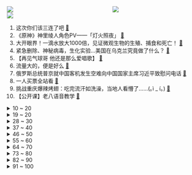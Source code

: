 <div >
	<a style="float:left;width:55%;" href = "https://github.com/anuraghazra/github-readme-stats">
	 <img src = "https://github-readme-stats.vercel.app/api?username=iuuuuuaena&theme=buefy&show_icons=true"/>
	</a>
	<a  style="float:right;width:45%" href = "https://github.com/anuraghazra/github-readme-stats">
	 <img  src="https://github-readme-stats.vercel.app/api/top-langs/?username=anuraghazra&layout=compact"/>
	</a>
	</div>

[![](https://img.shields.io/badge/jxd-@jxdgogogo.xyz-yellowgreen.svg)](https://www.jxdgogogo.xyz)<br>
1. 这次你们该三连了吧 [:link:](//www.bilibili.com/video/BV17L4y177WP) <br>
2. 《原神》神里绫人角色PV——「灯火照夜」 [:link:](//www.bilibili.com/video/BV1T94y1f7UE) <br>
3. 大开眼界！一滴水放大1000倍，见证微观生物的生殖、捕食和死亡！ [:link:](//www.bilibili.com/video/BV16i4y1k7GL) <br>
4. 紧急删除、神秘病毒，生化实验…美国在乌克兰究竟做了什么？ [:link:](//www.bilibili.com/video/BV1ET4y1i7et) <br>
5. 【再见气球哥 他还是那么爱唱歌】 [:link:](//www.bilibili.com/video/BV1s3411p7Ce) <br>
6. 流量大的，便是好么 [:link:](//www.bilibili.com/video/BV1sT4y1i7AD) <br>
7. 俄罗斯总统普京就中国客机发生空难向中国国家主席习近平致慰问电话 [:link:](//www.bilibili.com/video/BV1WL4y1M7ip) <br>
8. 一人买票全站看 [:link:](//www.bilibili.com/video/BV1zS4y1U7JQ) <br>
9. 挑战重庆爆辣烤翅：吃完流汗如洗澡，当地人看懵了……(｡ì _ í｡) [:link:](//www.bilibili.com/video/BV1dS4y1U7rz) <br>
10. 【公开课】老八语音教学 [:link:](//www.bilibili.com/video/BV1Qi4y1r7zP) <br>
<details>
<summary>10 ~ 20</summary>

11. 事实证明，善良是不分种族的。 [:link:](//www.bilibili.com/video/BV1FU4y1d7HM) <br>
12. LOL垃圾英雄拯救计划2：垫底蝎子瞬秒10000血！【有点骚东西】 [:link:](//www.bilibili.com/video/BV1tr4y1q7iN) <br>
13. 《全闽抗疫》素质真的很重要！请间隔一米保持距离 [:link:](//www.bilibili.com/video/BV1UP4y1u7kx) <br>
14. 青山刚昌，你这，人干事？？ [:link:](//www.bilibili.com/video/BV1ia411x7uR) <br>
15. 请不要在咖啡店内跳舞！！！ [:link:](//www.bilibili.com/video/BV1N94y1f7S4) <br>
16. 发生什么事了是什么梗【梗指南】 [:link:](//www.bilibili.com/video/BV1eY411E7hy) <br>
17. 暴锤贪吃蛇！【我的世界#第二季】 [:link:](//www.bilibili.com/video/BV1Gb4y1W7gx) <br>
18. 假面骑士中国特供版！ [:link:](//www.bilibili.com/video/BV1Hi4y1k7W7) <br>
19. 坠机现场发现破碎的教科书、衣服、口罩，仍未发现失联人员 [:link:](//www.bilibili.com/video/BV1z3411s75P) <br>
</details>
<details>
<summary>19 ~ 20</summary>

20. 总台记者直播时捂住乘务人员证件：不要给特写 [:link:](//www.bilibili.com/video/BV1NY411H7qW) <br>
21. 【钉 钉 本 钉，在 线 求 饶 2.0】 [:link:](//www.bilibili.com/video/BV1dP4y1T7hD) <br>
22. 土坑酸菜被曝光以后，我在承受失业之苦 [:link:](//www.bilibili.com/video/BV1f34y1t7G4) <br>
23. 别怀疑，这两根柱子真的是一个女生的腿？！ [:link:](//www.bilibili.com/video/BV1e3411p7GN) <br>
24. 这样的00后同事，给我来一打 [:link:](//www.bilibili.com/video/BV11Y4y1s7Ly) <br>
25. 猛兽：都是为了生活！#俄罗斯 #战斗民族 [:link:](//www.bilibili.com/video/BV1DP4y1T7nA) <br>
26. 嫖娼被抓，可以不通知老婆吗？ [:link:](//www.bilibili.com/video/BV1rb4y1p74Q) <br>
27. ⚡️ 中 国 人 不 蹦 洋 迪 ⚡️ [:link:](//www.bilibili.com/video/BV1dR4y1F7Aq) <br>
28. 差生文具多 [:link:](//www.bilibili.com/video/BV1w3411p7ey) <br>
</details>
<details>
<summary>28 ~ 30</summary>

29. YOKU - Eve MV 【中文歌词付】 [:link:](//www.bilibili.com/video/BV1oL4y1j7Vg) <br>
30. 疫情期间最讨厌的人 [:link:](//www.bilibili.com/video/BV1UY4y1i7m2) <br>
31. 养了6个月的章鱼，连续两天爬出鱼缸计划逃跑！最终我也无能为力了...... [:link:](//www.bilibili.com/video/BV1C3411p7T5) <br>
32. 让你室友看看你给他带饭有多不容易！ [:link:](//www.bilibili.com/video/BV12u411q7Li) <br>
33. Red Velvet最新回归曲Feel My Rhythm舞蹈版公开 [:link:](//www.bilibili.com/video/BV1wa411b7rp) <br>
34. 五个稀奇古怪的网站，浪费你46秒时间。 [:link:](//www.bilibili.com/video/BV1dq4y1e72u) <br>
35. 老师：你是不是觉得你很幽默？ [:link:](//www.bilibili.com/video/BV1SS4y127ks) <br>
36. 白象：我真的很一般！ [:link:](//www.bilibili.com/video/BV1Ja411t7MF) <br>
37. 大学才四年，疫情占三年。 [:link:](//www.bilibili.com/video/BV1XU4y1R7bw) <br>
</details>
<details>
<summary>37 ~ 40</summary>

38. 小翔哥又买了一些奇葩饮料招待小文哥【2.0】 [:link:](//www.bilibili.com/video/BV1a3411s74T) <br>
39. 天暖了，浅穿一下裙子(●'◡'●) [:link:](//www.bilibili.com/video/BV1eS4y1278U) <br>
40. 我爸终于还是发现了我的B站账号……………… [:link:](//www.bilibili.com/video/BV1Jr4y1q721) <br>
41. 【随机演奏】本  色  出  演 - 随机演奏挑战 #5 [:link:](//www.bilibili.com/video/BV1wU4y1o7nB) <br>
42. 许嵩，别一天老唱那有何不可，谁不会呀！ [:link:](//www.bilibili.com/video/BV1NR4y1c75H) <br>
43. 印度医院饭菜太贵，还是得出来吃！ [:link:](//www.bilibili.com/video/BV1HF411W7Nd) <br>
44. 路 人 女 主 [:link:](//www.bilibili.com/video/BV1yP4y1T7NY) <br>
45. 喂猪吃草莓 我不羡慕猪 我只心疼人！ [:link:](//www.bilibili.com/video/BV1eu411q7Jn) <br>
46. 老中医无证行医被罚，患者签“万民请愿书”，为其担保！ [:link:](//www.bilibili.com/video/BV1G34y1b7ry) <br>
</details>
<details>
<summary>46 ~ 50</summary>

47. 新进展！东航MU5735的一部黑匣子已找到 [:link:](//www.bilibili.com/video/BV1zP4y1T7Cn) <br>
48. 奶爆新番！四月最值得期待的10部动画！搞不好真要史上最强了(?)【泛式】 [:link:](//www.bilibili.com/video/BV1cu411B73f) <br>
49. 前几天我们吵了一架… [:link:](//www.bilibili.com/video/BV1DL411w7Ui) <br>
50. 【别打了，牛牛坏掉了】 [:link:](//www.bilibili.com/video/BV1zr4y1i7Gf) <br>
51. “高 斯 在 世” [:link:](//www.bilibili.com/video/BV1GP4y1T7FP) <br>
52. 红米K50&Pro性能分析：天玑8100&9000真有这么强吗？ [:link:](//www.bilibili.com/video/BV1k3411p7hX) <br>
53. 【原神】好家伙! 再这么剪下去，我的DNA要变成RNA了! [:link:](//www.bilibili.com/video/BV1HS4y1N7Gh) <br>
54. B站的兄弟们，我画了一幅画送给你们，不知道当送不当送。算了，还是送给自己吧！ [:link:](//www.bilibili.com/video/BV1Bq4y1v7cR) <br>
55. 龙，也会变老吗 [:link:](//www.bilibili.com/video/BV15u411q73p) <br>
</details>
<details>
<summary>55 ~ 60</summary>

56. 提什么车最终取决于对方有没有钱 [:link:](//www.bilibili.com/video/BV1Fu411B7dj) <br>
57. 卧 底 被 抓 [:link:](//www.bilibili.com/video/BV1ya411t7t3) <br>
58. 探访迪拜最贵自助餐！！打卡阿拉伯皇室自助餐，是什么体验？ [:link:](//www.bilibili.com/video/BV1TY4y1q7Tc) <br>
59. 某塌房明星在德国卖废瓶就为一顿豪华晚饭 [:link:](//www.bilibili.com/video/BV1X44y1P7Qt) <br>
60. 你以为的警察vs真实的警察 [:link:](//www.bilibili.com/video/BV1iF411W73C) <br>
61. 南京“阳台救妻”男子去世了，妻子曾说：一生最美好的就是遇见你 [:link:](//www.bilibili.com/video/BV1rP4y1u7yJ) <br>
62. 猫德学院著名战渣 [:link:](//www.bilibili.com/video/BV1m3411p7w9) <br>
63. 愤 怒 的 可 莉 [:link:](//www.bilibili.com/video/BV1GZ4y1B7QR) <br>
64. 柜中柜中库之爱喝绿茶 [:link:](//www.bilibili.com/video/BV1AS4y1S772) <br>
</details>
<details>
<summary>64 ~ 70</summary>

65. 作死挑战喷火牛肉，老板说上一个还在肛肠科！【怎么这么值ep40-岚火锅】 [:link:](//www.bilibili.com/video/BV1GL411A7b8) <br>
66. 假如给你60秒向上帝提问Ⅱ [:link:](//www.bilibili.com/video/BV16S4y1U7AF) <br>
67. 企鹅叔叔:“禁止循环问同一个问题” [:link:](//www.bilibili.com/video/BV1AZ4y1B7ma) <br>
68. 考拉天天呆在树上，下雨打雷了怎么办？ [:link:](//www.bilibili.com/video/BV1hi4y1k7vb) <br>
69. 今天是世界睡眠日，重温7年前总书记这番话，依然温暖感动！ [:link:](//www.bilibili.com/video/BV1iL411w7Y2) <br>
70. 【耗时三个月】我帮学妹修好了她的毕设 [:link:](//www.bilibili.com/video/BV1ha411t7by) <br>
71. 【追光者】90多岁志愿军老战士与新式装备合影，气质这块拿捏住了！ [:link:](//www.bilibili.com/video/BV1MF411W745) <br>
72. “在那个年代，神仙也是吃五谷杂粮的” [:link:](//www.bilibili.com/video/BV1S44y1N74R) <br>
73. 给韩国妹妹唱中文歌，她竟然说...？【国际连线究极尬聊 我是歌手篇】 [:link:](//www.bilibili.com/video/BV1994y1Z78Q) <br>
</details>
<details>
<summary>73 ~ 80</summary>

74. 如何获得海盗证书？ [:link:](//www.bilibili.com/video/BV1qa411x7WJ) <br>
75. 深夜便利店干饭～便利店也出了芝士牛肉卷？无广试吃员 [:link:](//www.bilibili.com/video/BV1XU4y1d7vi) <br>
76. 浴室 天花板 ！！ [:link:](//www.bilibili.com/video/BV1wi4y1k74Z) <br>
77. 《永生的秘诀》 [:link:](//www.bilibili.com/video/BV1j44y1N7Z6) <br>
78. 【搞笑】怎么会有这么八卦的老师啊 [:link:](//www.bilibili.com/video/BV1qL411w79T) <br>
79. 让毛孩子重新回到主人身边 [:link:](//www.bilibili.com/video/BV1EY411n7Bf) <br>
80. 我就不想用5G套餐，怎么这么难啊！【差评君】 [:link:](//www.bilibili.com/video/BV1Lq4y1Y7ry) <br>
81. 你怎么睡得着的 [:link:](//www.bilibili.com/video/BV1gr4y1q7u2) <br>
82. 这玩意凭什么是内卷之王？！ [:link:](//www.bilibili.com/video/BV1Si4y1r7Kw) <br>
</details>
<details>
<summary>82 ~ 90</summary>

83. 在法国上英语课是种什么样的体验？ [:link:](//www.bilibili.com/video/BV1Y44y1N7gu) <br>
84. ⚡ 精 灵 宝 可 梦⚡【艾尔登法环】 [:link:](//www.bilibili.com/video/BV1hP4y1u76J) <br>
85. “你听说过我们的故事？” [:link:](//www.bilibili.com/video/BV1Ri4y1r7D6) <br>
86. 海贼王1044话完整解说：路飞5档正式开启！继承太阳神尼卡的意志，揭晓世界黎明的希望！欢笑传说从未结束！ [:link:](//www.bilibili.com/video/BV1cU4y1o7WE) <br>
87. 训练用堡，肌肉必diao [:link:](//www.bilibili.com/video/BV1EY4y1s7Ss) <br>
88. 鸡坤茶室  厨子探店¥258 [:link:](//www.bilibili.com/video/BV1Rb4y1p72G) <br>
89. 【心系农村】漠叔看到椰子长势不好，帮忙把树给砍了 [:link:](//www.bilibili.com/video/BV1gu411B7BR) <br>
90. 《 当柯基 认为 自己 下了个蛋 ...  》 [:link:](//www.bilibili.com/video/BV1r44y1N78m) <br>
91. 《诸神之战》 [:link:](//www.bilibili.com/video/BV1rS4y1U7m9) <br>
</details>
<details>
<summary>91 ~ 100</summary>

92. 他们生前是游子，逝后不能再做游魂 [:link:](//www.bilibili.com/video/BV1jF411W7g6) <br>
93. 河北沧州。20多名快递小哥连夜翻遍4万多件因疫情滞留的快递！为白血病患者找到救命药。网友：找到药欢呼的那一刻让人泪崩！ [:link:](//www.bilibili.com/video/BV1Ur4y1i7Ys) <br>
94. 当代大学生的恋爱观 [:link:](//www.bilibili.com/video/BV1Br4y1W7NR) <br>
95. 【特效向】全明星の火线团战 [:link:](//www.bilibili.com/video/BV1v44y1N7E5) <br>
96. 探秘墨西哥最危险城市之一！竟有很多生意机会？ [:link:](//www.bilibili.com/video/BV1AU4y1o7Bh) <br>
97. 电影最TOP：一口气看完蝙蝠侠真人电影 [:link:](//www.bilibili.com/video/BV1LF411x7jc) <br>
98. 蠢萌4足机器人 [:link:](//www.bilibili.com/video/BV1i3411s7Zy) <br>
99. 印度主持人怒怼美学者：美国没资格假装自己是民主和人权的守卫者 [:link:](//www.bilibili.com/video/BV11Y411E76W) <br>
100. 【明日方舟】“吾导先路”GA-EX1~8平民全关卡低配攻略(含突袭)！阵容平民+低练度+语音详解的愉悦攻略！《明日方舟》|魔法Zc目录 [:link:](//www.bilibili.com/video/BV1SU4y1d7ED) <br>
</details>
